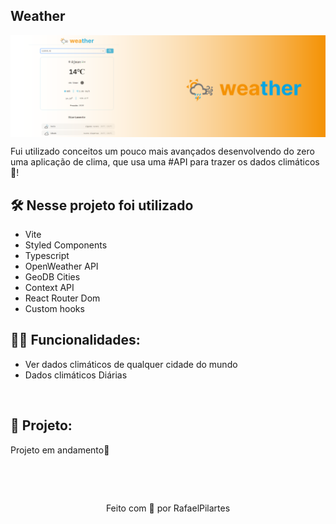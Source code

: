 ## Weather

<img src="https://raw.githubusercontent.com/RafaelPilartes/web-weather-ts/main/public/CoverWeather.png" align="center" />

Fui utilizado conceitos um pouco mais avançados desenvolvendo do zero uma aplicação de clima, que usa uma #API para trazer os dados climáticos 🔅!

## 🛠️ Nesse projeto foi utilizado

- Vite
- Styled Components
- Typescript
- OpenWeather API
- GeoDB Cities
- Context API
- React Router Dom
- Custom hooks

## 👨‍💻 Funcionalidades:

- Ver dados climáticos de qualquer cidade do mundo
- Dados climáticos Diárias

<br />

## 🚧 Projeto:

Projeto em andamento🔨

<br />

&nbsp;

<p align="center">Feito com 💙 por RafaelPilartes</p>

